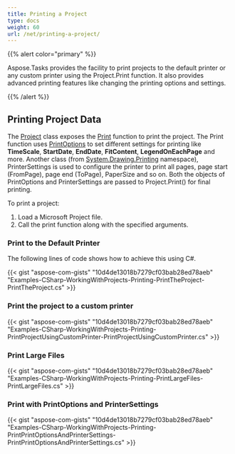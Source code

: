 ```yaml
---
title: Printing a Project
type: docs
weight: 60
url: /net/printing-a-project/
---
```


{{% alert color="primary" %}} 

Aspose.Tasks provides the facility to print projects to the default printer or any custom printer using the Project.Print function. It also provides advanced printing features like changing the printing options and settings.

{{% /alert %}} 
## **Printing Project Data**
The [Project](https://apireference.aspose.com/tasks/net/aspose.tasks/project) class exposes the [Print](https://apireference.aspose.com/tasks/net/aspose.tasks/project/methods/print/index) function to print the project. The Print function uses [PrintOptions](https://apireference.aspose.com/tasks/net/aspose.tasks.saving/printoptions) to set different settings for printing like **TimeScale**, **StartDate**, **EndDate**, **FitContent**, **LegendOnEachPage** and more. Another class (from [System.Drawing.Printing](https://apireference.aspose.com/drawing/net/system.drawing.printing) namespace), PrinterSettings is used to configure the printer to print all pages, page start (FromPage), page end (ToPage), PaperSize and so on. Both the objects of PrintOptions and PrinterSettings are passed to Project.Print() for final printing.

To print a project:

1. Load a Microsoft Project file.
2. Call the print function along with the specified arguments.
### **Print to the Default Printer**
The following lines of code shows how to achieve this using C#.

{{< gist "aspose-com-gists" "10d4de13018b7279cf03bab28ed78aeb" "Examples-CSharp-WorkingWithProjects-Printing-PrintTheProject-PrintTheProject.cs" >}}
### **Print the project to a custom printer**
{{< gist "aspose-com-gists" "10d4de13018b7279cf03bab28ed78aeb" "Examples-CSharp-WorkingWithProjects-Printing-PrintProjectUsingCustomPrinter-PrintProjectUsingCustomPrinter.cs" >}}
### **Print Large Files**
{{< gist "aspose-com-gists" "10d4de13018b7279cf03bab28ed78aeb" "Examples-CSharp-WorkingWithProjects-Printing-PrintLargeFiles-PrintLargeFiles.cs" >}}
### **Print with PrintOptions and PrinterSettings**
{{< gist "aspose-com-gists" "10d4de13018b7279cf03bab28ed78aeb" "Examples-CSharp-WorkingWithProjects-Printing-PrintPrintOptionsAndPrinterSettings-PrintPrintOptionsAndPrinterSettings.cs" >}}
